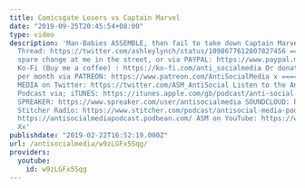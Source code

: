 ```yaml
---
title: Comicsgate Losers vs Captain Marvel
date: "2019-09-25T20:45:54+08:00"
type: video
description: 'Man-Babies ASSEMBLE, then fail to take down Captain Marvel. Ashley Lynch
  Thread: https://twitter.com/ashleylynch/status/1098677612807827456 === Throw your
  spare change at me in the street, or via PAYPAL: https://www.paypal.me/AntiSocialMedia
  Ko-Fi (Buy me a coffee) : https://ko-fi.com/anti_socialmedia Or donate $1 (or more)
  per month via PATREON: https://www.patreon.com/AntiSocialMedia x ===== ANTI-SOCIAL
  MEDIA on Twitter: https://twitter.com/ASM_AntiSocial Listen to the Anti-Social Media
  Podcast via; iTUNES: https://itunes.apple.com/gb/podcast/anti-social-media-podcast/id1076431995?mt=2
  SPREAKER: https://www.spreaker.com/user/antisocialmedia SOUNDCLOUD: https://soundcloud.com/antisocial_media
  Stitcher Radio: https://www.stitcher.com/podcast/antisocial-media-podcast Podbean:
  https://antisocialmediapodcast.podbean.com/ ASM on YouTube: https://www.youtube.com/c/AntiSocialMedia
  Xx'
publishdate: "2019-02-22T16:52:19.000Z"
url: /antisocialmedia/w9zLGFx5Sqg/
providers:
  youtube:
    id: w9zLGFx5Sqg
---
```

